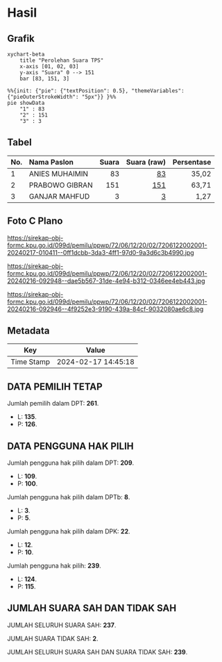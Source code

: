# Hasil

## Grafik

```mermaid
xychart-beta
    title "Perolehan Suara TPS"
    x-axis [01, 02, 03]
    y-axis "Suara" 0 --> 151
    bar [83, 151, 3]
```

```mermaid
%%{init: {"pie": {"textPosition": 0.5}, "themeVariables": {"pieOuterStrokeWidth": "5px"}} }%%
pie showData
    "1" : 83
    "2" : 151
    "3" : 3
```

## Tabel

| No. | Nama Paslon    | Suara | Suara (raw) | Persentase |
|:--- |:-------------- | -----:| -----------:| ----------:|
| 1   | ANIES MUHAIMIN | 83    | [83][p-1]   | 35,02      |
| 2   | PRABOWO GIBRAN | 151   | [151][p-2]  | 63,71      |
| 3   | GANJAR MAHFUD  | 3     | [3][p-3]    | 1,27       |


[p-1]: https://github.com/gigit-pemilu/pemilu-2024-72-sulawesi-tengah/blob/main/pilpres/hitung-suara/sub/72-sulawesi-tengah/sub/06-morowali/sub/12-wita-ponda/sub/2002-emea/sub/001-tps/sub/paslon-1.txt
[p-2]: https://github.com/gigit-pemilu/pemilu-2024-72-sulawesi-tengah/blob/main/pilpres/hitung-suara/sub/72-sulawesi-tengah/sub/06-morowali/sub/12-wita-ponda/sub/2002-emea/sub/001-tps/sub/paslon-2.txt
[p-3]: https://github.com/gigit-pemilu/pemilu-2024-72-sulawesi-tengah/blob/main/pilpres/hitung-suara/sub/72-sulawesi-tengah/sub/06-morowali/sub/12-wita-ponda/sub/2002-emea/sub/001-tps/sub/paslon-3.txt

## Foto C Plano

https://sirekap-obj-formc.kpu.go.id/099d/pemilu/ppwp/72/06/12/20/02/7206122002001-20240217-010411--0ff1dcbb-3da3-4ff1-97d0-9a3d6c3b4990.jpg

https://sirekap-obj-formc.kpu.go.id/099d/pemilu/ppwp/72/06/12/20/02/7206122002001-20240216-092948--dae5b567-31de-4e94-b312-0346ee4eb443.jpg

https://sirekap-obj-formc.kpu.go.id/099d/pemilu/ppwp/72/06/12/20/02/7206122002001-20240216-092946--4f9252e3-9190-439a-84cf-9032080ae6c8.jpg


## Metadata

| Key        | Value               |
| ---------- | ------------------- |
| Time Stamp | 2024-02-17 14:45:18 |


## DATA PEMILIH TETAP

Jumlah pemilih dalam DPT: **261**.
 * L: **135**.
 * P: **126**.

## DATA PENGGUNA HAK PILIH

Jumlah pengguna hak pilih dalam DPT: **209**.
 * L: **109**.
 * P: **100**.

Jumlah pengguna hak pilih dalam DPTb: **8**.
 * L: **3**.
 * P: **5**.

Jumlah pengguna hak pilih dalam DPK: **22**.
 * L: **12**.
 * P: **10**.

Jumlah pengguna hak pilih: **239**.
 * L: **124**.
 * P: **115**.

## JUMLAH SUARA SAH DAN TIDAK SAH

JUMLAH SELURUH SUARA SAH: **237**.

JUMLAH SUARA TIDAK SAH: **2**.

JUMLAH SELURUH SUARA SAH DAN SUARA TIDAK SAH: **239**.


